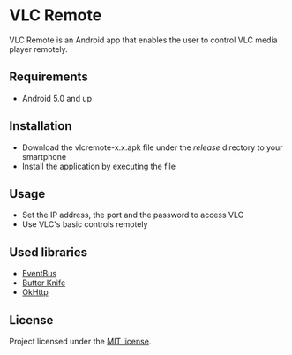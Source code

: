 # VLC Remote

VLC Remote is an Android app that enables the user to control VLC media player remotely.


## Requirements

+ Android 5.0 and up


## Installation

+ Download the vlcremote-x.x.apk file under the *release* directory to your smartphone
+ Install the application by executing the file 


## Usage

+ Set the IP address, the port and the password to access VLC
+ Use VLC's basic controls remotely


## Used libraries

+ [EventBus](https://github.com/greenrobot/EventBus)
+ [Butter Knife](https://github.com/JakeWharton/butterknife)
+ [OkHttp](https://github.com/square/okhttp)


## License

Project licensed under the [MIT license](http://opensource.org/licenses/mit-license.php).
